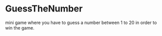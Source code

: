 # GuessTheNumber

mini game where you have to guess a number between 1 to 20 in order to win the game.
